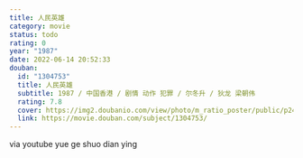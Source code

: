 ```yaml
---
title: 人民英雄
category: movie
status: todo
rating: 0
year: "1987"
date: 2022-06-14 20:52:33
douban:
  id: "1304753"
  title: 人民英雄
  subtitle: 1987 / 中国香港 / 剧情 动作 犯罪 / 尔冬升 / 狄龙 梁朝伟
  rating: 7.8
  cover: https://img2.doubanio.com/view/photo/m_ratio_poster/public/p2493197693.jpg
  link: https://movie.douban.com/subject/1304753/
---
```


via youtube yue ge shuo dian ying